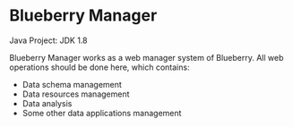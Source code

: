 Blueberry Manager
=================

Java Project: JDK 1.8

Blueberry Manager works as a web manager system of Blueberry.
All web operations should be done here, which contains:
- Data schema management
- Data resources management
- Data analysis
- Some other data applications management
